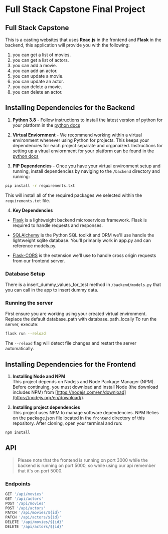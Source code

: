 # Full Stack Capstone Final Project

## Full Stack Capstone

This is a casting websites that uses **Reac.js** in the frontend and **Flask** in the backend, this application will provide you with the following:

1. you can get a list of movies.
2. you can get a list of actors.
3. you can add a movie.
4. you can add an actor.
5. you can update a movie.
6. you can update an actor.
7. you can delete a movie.
8. you can delete an actor.

## Installing Dependencies for the Backend

1. **Python 3.8** - Follow instructions to install the latest version of python for your platform in the [python docs](https://docs.python.org/3/using/unix.html#getting-and-installing-the-latest-version-of-python)

2. **Virtual Enviornment** - We recommend working within a virtual environment whenever using Python for projects. This keeps your dependencies for each project separate and organaized. Instructions for setting up a virual enviornment for your platform can be found in the [python docs](https://packaging.python.org/guides/installing-using-pip-and-virtual-environments/)

3. **PIP Dependencies** - Once you have your virtual environment setup and running, install dependencies by naviging to the `/backend` directory and running:

```bash
pip install -r requirements.txt
```

This will install all of the required packages we selected within the `requirements.txt` file.

4. **Key Dependencies**

- [Flask](http://flask.pocoo.org/) is a lightweight backend microservices framework. Flask is required to handle requests and responses.

- [SQLAlchemy](https://www.sqlalchemy.org/) is the Python SQL toolkit and ORM we'll use handle the lightweight sqlite database. You'll primarily work in app.py and can reference models.py.

- [Flask-CORS](https://flask-cors.readthedocs.io/en/latest/#) is the extension we'll use to handle cross origin requests from our frontend server.

### Database Setup

There is a insert_dummy_values_for_test method in `/backend/models.py` that you can call in the app to insert dummy data.

### Running the server

First ensure you are working using your created virtual environment.
Replace the default database_path with database_path_locally
To run the server, execute:

```bash
flask run --reload
```

The `--reload` flag will detect file changes and restart the server automatically.

## Installing Dependencies for the Frontend

1. **Installing Node and NPM**<br>
   This project depends on Nodejs and Node Package Manager (NPM). Before continuing, you must download and install Node (the download includes NPM) from [https://nodejs.com/en/download](https://nodejs.org/en/download/).

2. **Installing project dependencies**<br>
   This project uses NPM to manage software dependencies. NPM Relies on the package.json file located in the `frontend` directory of this repository. After cloning, open your terminal and run:

```bash
npm install
```

## API

> Please note that the frontend is running on port 3000 while the backend is running on port 5000, so while using our api remember that it's on port 5000.

### Endpoints

```js
GET '/api/movies'
GET '/api/actors'
POST '/api/movies'
POST '/api/actors'
PATCH '/api/movies/${id}'
PATCH '/api/actors/${id}'
DELETE '/api/movies/${id}'
DELETE '/api/actors/${id}'
```
